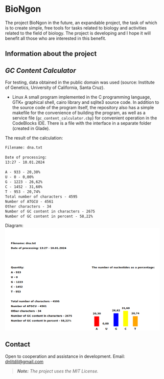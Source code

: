 # BioNgon 

The project BioNgon in the future, an expandable project, the task of which is to create simple, free tools for tasks related to biology and activities related to the field of biology. The project is developing and I hope it will benefit all those who are interested in this benefit.


## Information about the project

## _GC Content Calculator_

For testing, data obtained in the public domain was used (source: Institute of Genetics, University of California, Santa Cruz).

- Linux
A small program implemented in the C programming language, GTK+ graphical shell, cairo library and sqlite3 source code. In addition to the source code of the program itself, the repository also has a simple makefile for the convenience of building the program, as well as a service file (`gc_content_calculator.cbp`) for convenient operation in the CodeBlocks IDE. There is a file with the interface in a separate folder (created in Glade).

The result of the calculation:

```
Filename: dna.txt

Date of processing:
13:27 - 10.01.2024

A - 933 - 20,30%
U - 0 - 0,00%
G - 1223 - 26,62%
C - 1452 - 31,60%
T - 953 - 20,74%
Total number of characters - 4595
Number of ATGCU - 4561
Other characters - 34
Number of GC content in characters - 2675
Number of GC content in percent - 58,22%
```
Diagram:
![Example of drawing a diagram](examples/dna)

## Contact

Open to cooperation and assistance in development. 
Email: dnlitdil@gmail.com


> ***_Note:_*** _The project uses the MIT License._
